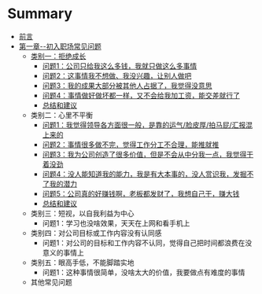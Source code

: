 # Summary

* [前言](README.md)
* [第一章--初入职场常见问题](chapter1.md)
  * [类别一：拒绝成长](chapter1/lei-bie-yi-ff1a-ju-jue-cheng-chang.md)
    * [问题1：公司只给我这么多钱，我就只做这么多事情](chapter1/lei-bie-yi-ff1a-ju-jue-cheng-chang/wen-ti-1-ff1a-gong-si-zhi-gei-wo-zhe-yao-duo-qian-ff0c-wo-jiu-zhi-zuo-zhe-yao-duo-shi-qing.md)
    * [问题2：这事情我不想做、我没兴趣，让别人做吧](chapter1/lei-bie-yi-ff1a-ju-jue-cheng-chang/wen-ti-2-ff1a-zhe-shi-qing-wo-bu-xiang-zuo-3001-wo-mei-xing-qu-ff0c-rang-bie-ren-zuo-ba.md)
    * [问题3：我的成果大部分被其他人占据了，我觉得没意思](chapter1/lei-bie-yi-ff1a-ju-jue-cheng-chang/wen-ti-3-ff1a-wo-de-cheng-guo-da-bu-fen-bei-qi-ta-ren-zhan-ju-le-ff0c-wo-jue-de-mei-yi-si.md)
    * [问题4：事情做好做坏都一样，又不会给我加工资，能交差就行了](chapter1/lei-bie-yi-ff1a-ju-jue-cheng-chang/wen-ti-4-ff1a-shi-qing-zuo-hao-zuo-huai-du-yi-yang-ff0c-you-bu-hui-gei-wo-jia-gong-zi-ff0c-neng-jiao-cha-jiu-xing-le.md)
    * [总结和建议](chapter1/lei-bie-yi-ff1a-ju-jue-cheng-chang/zong-jie-he-jian-yi.md)
  * 类别二：心里不平衡
    * [问题1：我觉得领导各方面很一般，是靠的运气/脸皮厚/拍马屁/汇报混上来的](chapter1/lei-bie-yi-ff1a-ju-jue-cheng-chang/wen-ti-1-ff1a-wo-jue-de-ling-dao-ge-fang-mian-hen-yi-ban-ff0c-shi-kao-de-yun-6c14-lian-pi-539a-pai-ma-5c41-hui-bao-hun-shang-lai-de.md)
    * [问题2：事情很多做不完，觉得工作分工不合理，能推就推](chapter1/lei-bie-yi-ff1a-ju-jue-cheng-chang/wen-ti-2-ff1a-shi-qing-hen-duo-zuo-bu-wan-ff0c-jue-de-gong-zuo-fen-gong-bu-he-li-ff0c-neng-tui-jiu-tui.md)
    * [问题3：我为公司创造了很多价值，但是不会从中分我一点，我觉得干着没劲](chapter1/lei-bie-yi-ff1a-ju-jue-cheng-chang/wen-ti-3-ff1a-wo-wei-gong-si-chuang-zao-le-hen-duo-jia-zhi-ff0c-dan-shi-bu-hui-cong-zhong-fen-wo-yi-dian-ff0c-wo-jue-de-gan-zhao-mei-jing.md)
    * [问题4：没人能知道我的能力，我是有大本事的，没人赏识我，发掘不了我的潜力](chapter1/lei-bie-yi-ff1a-ju-jue-cheng-chang/wen-ti-4-ff1a-mei-ren-neng-zhi-dao-wo-de-neng-li-ff0c-wo-shi-you-da-ben-shi-de-ff0c-mei-ren-shang-shi-wo-ff0c-fa-jue-bu-le-wo-de-qian-li.md)
    * [问题5：公司真的好赚钱啊，老板都发财了，我想自己干，赚大钱](chapter1/lei-bie-yi-ff1a-ju-jue-cheng-chang/wen-ti-5-ff1a-gong-si-zhen-de-hao-zhuan-qian-a-ff0c-lao-ban-du-fa-cai-le-ff0c-wo-xiang-zi-ji-gan-ff0c-zhuan-da-qian.md)
    * [总结和建议](chapter1/lei-bie-yi-ff1a-ju-jue-cheng-chang/1.2.6-zong-jie-he-jian-yi.md)
  * 类别三：短视，以自我利益为中心
    * 问题1：学习也没啥效果，天天在上网和看手机上
  * 类别四：对公司目标或工作内容没有认同感
    * 问题1：对公司的目标和工作内容不认同，觉得自己把时间都浪费在没意义的事情上
  * 类别五：眼高手低，不能脚踏实地
    * 问题1：这种事情很简单，没啥太大的价值，我要做点有难度的事情
  * 其他常见问题

